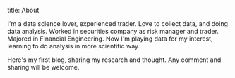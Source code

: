 title: About

I'm a data science lover, experienced trader.
Love to collect data, and doing data analysis.
Worked in securities company as risk manager and trader.
Majored in Financial Engineering.
Now I'm playing data for my interest, learning to do analysis in more scientific way.

Here's my first blog, sharing my research and thought.
Any comment and sharing will be welcome.

